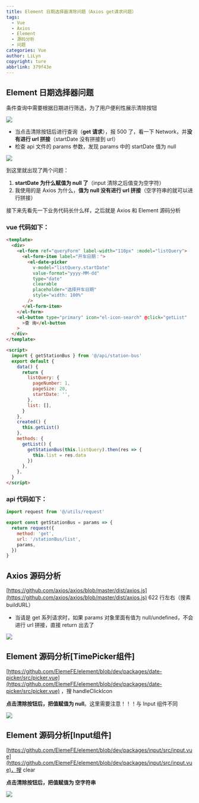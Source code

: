 ```yaml
---
title: Element 日期选择器清除问题（Axios get请求问题）
tags:
  - Vue
  - Axios
  - Element
  - 源码分析
  - 问题
categories: Vue
author: LiLyn
copyright: ture
abbrlink: 379f43e
---
```


## Element 日期选择器问题

条件查询中需要根据日期进行筛选，为了用户便利性展示清除按钮

![](https://gitee.com/lilyn/pic/raw/master/company-img/%E6%98%BE%E7%A4%BA%E6%B8%85%E9%99%A4%E6%8C%89%E9%92%AE.jpg)

- 当点击清除按钮后进行查询（**get 请求**），报 500 了，看一下 Network，并**没有进行 url 拼接**（startDate 没有拼接到 url）
- 检查 api 文件的 params 参数，发现 params 中的 startDate 值为 null

<!--more-->

![](https://gitee.com/lilyn/pic/raw/master/company-img/headersget%E8%AF%B7%E6%B1%82500.jpg)

到这里就出现了两个问题：

1. **startDate 为什么赋值为 null 了**（input 清除之后值变为空字符）
2. 我使用的是 Axios 为什么，**值为 null 没有进行 url 拼接**（空字符串的就可以进行拼接）

接下来先看先一下业务代码长什么样，之后就是 Axios 和 Element 源码分析

### vue 代码如下：

```html
<template>
  <div>
    <el-form ref="queryForm" label-width="110px" :model="listQuery">
      <el-form-item label="开车日期：">
        <el-date-picker
          v-model="listQuery.startDate"
          value-format="yyyy-MM-dd"
          type="date"
          clearable
          placeholder="选择开车日期"
          style="width: 100%"
        />
      </el-form-item>
    </el-form>
    <el-button type="primary" icon="el-icon-search" @click="getList"
      >查 询</el-button
    >
  </div>
</template>

<script>
  import { getStationBus } from '@/api/station-bus'
  export default {
    data() {
      return {
        listQuery: {
          pageNumber: 1,
          pageSize: 20,
          startDate: '',
        },
        list: [],
      }
    },
    created() {
      this.getList()
    },
    methods: {
      getList() {
        getStationBus(this.listQuery).then(res => {
          this.list = res.data
        })
      },
    },
  }
</script>
```

### api 代码如下：

```js
import request from '@/utils/request'

export const getStationBus = params => {
  return request({
    method: 'get',
    url: '/stationBus/list',
    params,
  })
}
```

## Axios 源码分析

[https://github.com/axios/axios/blob/master/dist/axios.js](https://github.com/axios/axios/blob/master/dist/axios.js) 622 行左右（搜素 buildURL）

- 当请是 get 系列请求时，如果 params 对象里面有值为 null/undefined，不会进行 url 拼接，直接 return 出去了

![](https://gitee.com/lilyn/pic/raw/master/company-img/get%E7%B3%BB%E5%88%97%E8%AF%B7%E6%B1%82.png)

## Element 源码分析[TimePicker组件]

[https://github.com/ElemeFE/element/blob/dev/packages/date-picker/src/picker.vue](https://github.com/ElemeFE/element/blob/dev/packages/date-picker/src/picker.vue) ，搜 handleClickIcon

**点击清除按钮后，把值赋值为 null**。这里需要注意！！！与 Input 组件不同

![](https://gitee.com/lilyn/pic/raw/master/company-img/%E7%82%B9%E5%87%BB%E6%B8%85%E9%99%A4%E6%8C%89%E9%92%AE%E5%90%8E%E8%B5%8B%E5%80%BC%E4%B8%BAnull%E6%97%A5%E6%9C%9F%E7%BB%84%E4%BB%B6.jpg)

## Element 源码分析[Input组件]

[https://github.com/ElemeFE/element/blob/dev/packages/input/src/input.vue](https://github.com/ElemeFE/element/blob/dev/packages/input/src/input.vue)，搜 clear

**点击清除按钮后，把值赋值为 空字符串**

![](https://gitee.com/lilyn/pic/raw/master/company-img/%E7%82%B9%E5%87%BB%E6%B8%85%E9%99%A4%E6%8C%89%E9%92%AE%E5%90%8E%E8%B5%8B%E5%80%BC%E4%B8%BAnull%E8%BE%93%E5%85%A5%E6%A1%86%E7%BB%84%E4%BB%B6.jpg)